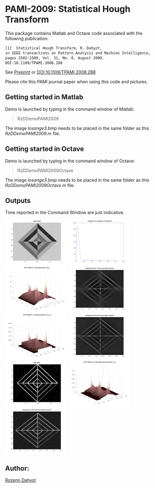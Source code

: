 # PAMI-2009: Statistical Hough Transform

This package contains  Matlab and Octave code associated with the following publication: 

```
[1]  Statistical Hough Transform, R. Dahyot, 
in IEEE transactions on Pattern Analysis and Machine Intelligence, pages 1502-1509, Vol. 31, No. 8, August 2009. 
DOI:10.1109/TPAMI.2008.288
```

See [Preprint](http://www.tara.tcd.ie/handle/2262/31106)  or [DOI:10.1109/TPAMI.2008.288](http://dx.doi.org/10.1109/TPAMI.2008.288)

Please cite this PAMI journal paper when using this code and pictures.

## Getting started in Matlab

Demo is launched by typing in the command window of Matlab:

> RzDDemoPAMI2009 

The image *losange3.bmp* needs to be placed in the same folder as this *RzDDemoPAMI2009.m* file.

## Getting started in Octave

Demo is launched by typing in the command window of Octave:

> RzDDemoPAMI2009Octave 

The image *losange3.bmp* needs to be placed in the same folder as this *RzDDemoPAMI2009Octave.m* file.

## Outputs

Time reported in the Command Window are just indicative.

<img width="200" alt="figure 1" src="images/fig1.png"> <img width="200" alt="figure 2" src="images/fig2.png"> <img width="200" alt="figure 3" src="images/fig3.png"> <img width="200" alt="figure 4" src="images/fig4.png"> <img width="200" alt="figure 5" src="images/fig5.png"> <img width="200" alt="figure 6" src="images/fig6.png"> <img width="200" alt="figure 7" src="images/fig7.png"> <img width="200" alt="figure 8" src="images/fig8.png"> <img width="200" alt="figure 9" src="images/fig9.png"> 


## Author: 

[Rozenn Dahyot](https://roznn.github.io/)

